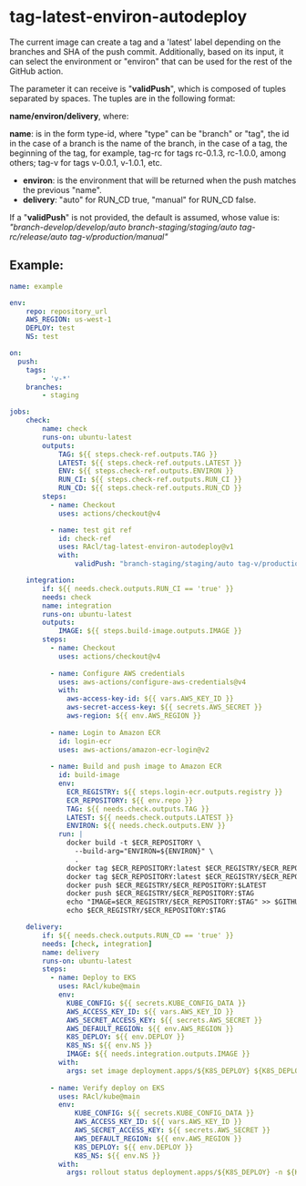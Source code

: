 # tag-latest-environ-autodeploy

The current image can create a tag and a 'latest' label depending on the branches and SHA of the push commit. Additionally, based on its input, it can select the environment or "environ" that can be used for the rest of the GitHub action.

The parameter it can receive is "**validPush**", which is composed of tuples separated by spaces. The tuples are in the following format:

**name/environ/delivery**, where:

**name**: is in the form type-id, where "type" can be "branch" or "tag", the id in the case of a branch is the name of the branch, in the case of a tag, the beginning of the tag, for example, tag-rc for tags rc-0.1.3, rc-1.0.0, among others; tag-v for tags v-0.0.1, v-1.0.1, etc.
- **environ**: is the environment that will be returned when the push matches the previous "name".
- **delivery**: "auto" for RUN_CD true, "manual" for RUN_CD false.

If a "**validPush**" is not provided, the default is assumed, whose value is: _"branch-develop/develop/auto branch-staging/staging/auto tag-rc/release/auto tag-v/production/manual"_

## Example:

```yaml
name: example

env:
    repo: repository_url
    AWS_REGION: us-west-1
    DEPLOY: test
    NS: test

on:
  push:
    tags:
        - 'v-*'
    branches:
        - staging

jobs:
    check:
        name: check
        runs-on: ubuntu-latest
        outputs:
            TAG: ${{ steps.check-ref.outputs.TAG }}
            LATEST: ${{ steps.check-ref.outputs.LATEST }}
            ENV: ${{ steps.check-ref.outputs.ENVIRON }}
            RUN_CI: ${{ steps.check-ref.outputs.RUN_CI }}
            RUN_CD: ${{ steps.check-ref.outputs.RUN_CD }}
        steps:
          - name: Checkout
            uses: actions/checkout@v4

          - name: test git ref
            id: check-ref
            uses: RAcl/tag-latest-environ-autodeploy@v1
            with:
                validPush: "branch-staging/staging/auto tag-v/production/manual"

    integration:
        if: ${{ needs.check.outputs.RUN_CI == 'true' }}
        needs: check
        name: integration
        runs-on: ubuntu-latest
        outputs:
            IMAGE: ${{ steps.build-image.outputs.IMAGE }}
        steps:
          - name: Checkout
            uses: actions/checkout@v4
      
          - name: Configure AWS credentials
            uses: aws-actions/configure-aws-credentials@v4
            with:
              aws-access-key-id: ${{ vars.AWS_KEY_ID }}
              aws-secret-access-key: ${{ secrets.AWS_SECRET }}
              aws-region: ${{ env.AWS_REGION }}
      
          - name: Login to Amazon ECR
            id: login-ecr
            uses: aws-actions/amazon-ecr-login@v2
      
          - name: Build and push image to Amazon ECR
            id: build-image
            env:
              ECR_REGISTRY: ${{ steps.login-ecr.outputs.registry }}
              ECR_REPOSITORY: ${{ env.repo }}
              TAG: ${{ needs.check.outputs.TAG }}
              LATEST: ${{ needs.check.outputs.LATEST }}
              ENVIRON: ${{ needs.check.outputs.ENV }}
            run: |
              docker build -t $ECR_REPOSITORY \
                --build-arg="ENVIRON=${ENVIRON}" \
                .
              docker tag $ECR_REPOSITORY:latest $ECR_REGISTRY/$ECR_REPOSITORY:$LATEST
              docker tag $ECR_REPOSITORY:latest $ECR_REGISTRY/$ECR_REPOSITORY:$TAG
              docker push $ECR_REGISTRY/$ECR_REPOSITORY:$LATEST
              docker push $ECR_REGISTRY/$ECR_REPOSITORY:$TAG
              echo "IMAGE=$ECR_REGISTRY/$ECR_REPOSITORY:$TAG" >> $GITHUB_OUTPUT
              echo $ECR_REGISTRY/$ECR_REPOSITORY:$TAG

    delivery:
        if: ${{ needs.check.outputs.RUN_CD == 'true' }}
        needs: [check, integration]
        name: delivery
        runs-on: ubuntu-latest
        steps:
          - name: Deploy to EKS
            uses: RAcl/kube@main
            env:
              KUBE_CONFIG: ${{ secrets.KUBE_CONFIG_DATA }}
              AWS_ACCESS_KEY_ID: ${{ vars.AWS_KEY_ID }}
              AWS_SECRET_ACCESS_KEY: ${{ secrets.AWS_SECRET }}
              AWS_DEFAULT_REGION: ${{ env.AWS_REGION }}
              K8S_DEPLOY: ${{ env.DEPLOY }}
              K8S_NS: ${{ env.NS }}
              IMAGE: ${{ needs.integration.outputs.IMAGE }}
            with:
              args: set image deployment.apps/${K8S_DEPLOY} ${K8S_DEPLOY}=${IMAGE} -n ${K8S_NS}
      
          - name: Verify deploy on EKS
            uses: RAcl/kube@main
            env:
                KUBE_CONFIG: ${{ secrets.KUBE_CONFIG_DATA }}
                AWS_ACCESS_KEY_ID: ${{ vars.AWS_KEY_ID }}
                AWS_SECRET_ACCESS_KEY: ${{ secrets.AWS_SECRET }}
                AWS_DEFAULT_REGION: ${{ env.AWS_REGION }}
                K8S_DEPLOY: ${{ env.DEPLOY }}
                K8S_NS: ${{ env.NS }}
            with:
              args: rollout status deployment.apps/${K8S_DEPLOY} -n ${K8S_NS}

```
